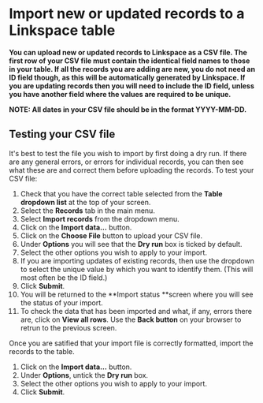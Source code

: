 

# Import new or updated records to a Linkspace table

**You can upload new or updated records to Linkspace as a CSV file. The first row of your CSV file must contain the identical field names to those in your table. If all the records you are adding are new, you do not need an ID field though, as this will be automatically generated by Linkspace. If you are updating records then you will need to include the ID field, unless you have another field where the values are required to be unique.**

**NOTE: All dates in your CSV file should be in the format YYYY-MM-DD.&nbsp;**

## Testing your CSV file

It's best to test the file you wish to import by first doing a dry run. If there are any general errors, or errors for individual records, you can then see what these are and correct them before uploading the records. To test your CSV file:

1. Check that you have the correct table selected from the **Table dropdown list**&nbsp;at the top of your screen.
2. Select the **Records** tab in the main menu.
3. Select **Import records** from the dropdown menu.
4. Click on the **Import data…** button.
5. Click on the **Choose File** button to upload your CSV file.
6. Under **Options** you will see that the **Dry run** box is ticked by default.
7. Select the other options you wish to apply to your import.
8. If you are importing updates of existing records, then use the dropdown to select the unique value by which you want to identify them. (This will most often be the ID field.)
9. Click **Submit**.
10. You will be returned to the **Import status&nbsp;**screen where you will see the status of your import.
11. To check the data that has been imported and what, if any, errors there are, click on **View all rows**. Use the **Back button** on your browser to retrun to the previous screen.

Once you are satified that your import file is correctly formatted, import the records to the table.

1. Click on the **Import data…** button.
2. Under **Options**, untick the **Dry run** box.
3. Select the other options you wish to apply to your import.
4. Click **Submit**.